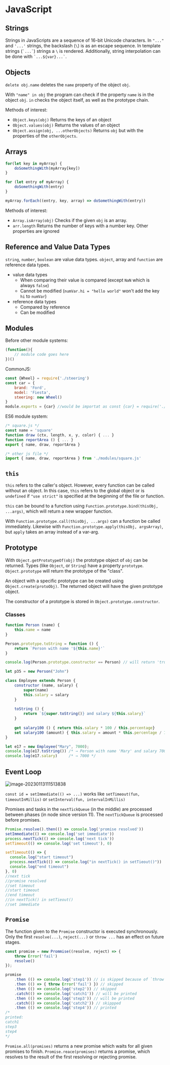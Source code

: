# JavaScript

## Strings

Strings in JavaScripts are a sequence of 16-bit Unicode characters. In `"..."` and `'...'` strings, the backslash (`\`) is as an escape sequence. In template strings (`` `...` ``) strings a `\` is rendered. Additionally, string interpolation can be done with `` `...${var}...` ``.

## Objects

`delete obj.name`  deletes the `name` property of the object `obj`.

With `"name" in obj` the program can check if the property `name` is in the object `obj`. `in` checks the object itself, as well as the prototype chain.

Methods of interest:

* `Object.keys(obj)`
  Returns the keys of an object
* `Object.values(obj)`
  Returns the values of an object
* `Object.assign(obj, ...otherObjects)`
  Returns `obj` but with the properties of the `otherObjects`.

## Arrays

```js
for(let key in myArray) {
    doSomethingWith(myArray[key])
}

for (let entry of myArray) {
	doSomethingWith(entry)
}

myArray.forEach((entry, key, array) => doSomethingWith(entry))
```

Methods of interest:

* `Array.isArray(obj)`
  Checks if the given `obj` is an array.
* `arr.length`
  Returns the number of keys with a number key. Other properties are ignored

## Reference and Value Data Types

`string`, `number`, `boolean` are value data types. `object`, array and `function` are reference data types.

* value data types
  * When comparing their value is compared (except `NaN` which is always `false`)
  * Cannot be modified (`numVar.hi = "hello world"` won't add the key `hi` to `numVar`)
* reference data types
  * Compared by reference
  * Can be modified

## Modules

Before other module systems:

```js
(function(){
    // module code goes here
})()
```

CommonJS:

```js
const {Wheel} = require('./steering')
const car = {
    brand: 'Ford',
    model: 'Fiesta',
    steering: new Wheel()
}
module.exports = {car} //would be importat as const {car} = require('./car-lib')
```

ES6 module system:

```js
/* square.js */
const name = 'square'
function draw (ctx, length, x, y, color) { ... }
function reportArea () { ... }
export { name, draw, reportArea }

/* other js file */
import { name, draw, reportArea } from './modules/square.js'
```

## `this`

`this` refers to the caller's object. However, every function can be called without an object. In this case, `this` refers to the global object or is `undefined` if `"use strict"` is specified at the beginning of the file or function.

`this` can be bound to a function using `Function.prototype.bind(thisObj, ...args)`, which will return a new wrapper function.

With `Function.prototype.call(thisObj, ...args)` can a function be called immediately. Likewise with `Function.prototype.apply(thisObj, argsArray)`, but `apply` takes an array instead of a var-arg.

## Prototype

With `Object.getPrototypeOf(obj)` the prototype object of `obj` can be returned. Types (like `Object`, or `String`) have a property `prototype`. `Object.prototype` will return the prototype of the "class".

An object with a specific prototype can be created using `Object.create(protoObj)`. The returned object will have the given prototype object.

The constructor of a prototype is stored in `Object.prototype.constructor`.

### Classes

```js
function Person (name) {
	this.name = name
}

Person.prototype.toString = function () {
	return `Person with name '${this.name}'`
}

console.log(Person.prototype.constructor == Person) // will return 'true'

let p35 = new Person("John")
```

```js
class Employee extends Person {
    constructor (name, salary) {
    	super(name)
    	this.salary = salary
    }
    
    toString () {
    	return `${super.toString()} and salary ${this.salary}`
    }
    
    get salary100 () { return this.salary * 100 / this.percentage}
	set salary100 (amount) { this.salary = amount * this.percentage / 100 }
}

let e17 = new Employee("Mary", 7000);
console.log(e17.toString()) /* → Person with name 'Mary' and salary 7000 */
console.log(e17.salary) 	/* → 7000 */
```

## Event Loop

![image-20230113111513838](res/JavaScript/image-20230113111513838.png)

`const id = setImmediate(() => ...)` works like `setTimeout(fun, timeoutInMillis)` or `setInterval(fun, intervalInMillis)`

Promises and tasks in the `nextTickQueue` (in the middle) are processed between phases (in node since version 11). The `nextTickQueue` is processed before promises.

```js
Promise.resolve().then(() => console.log('promise resolved'))
setImmediate(() => console.log('set immediate'))
process.nextTick(() => console.log('next tick'))
setTimeout(() => console.log('set timeout'), 0)

setTimeout(() => {
  console.log("start timeout")
  process.nextTick(() => console.log("in nextTick() in setTieout()"))
  console.log("end timeout")
}, 0)
//next tick
//promise resolved
//set timeout
//start timeout
//end timeout
//in nextTick() in setTieout()
//set immediate
```

## `Promise`

The function given to the `Promise` constructor is executed synchronously. Only the first `resolve(...)`, `reject(...)` or `throw ...` has an effect on future stages.

```js
const promise = new Prommise((resolve, reject) => {
	throw Error('fail')
	resolve()
});

promise
    .then (() => console.log('step1')) // is skipped because of `throw Error('fail')`
    .then (() => { throw Error('fail') }) // skipped
    .then (() => console.log('step2')) // skipped
    .catch(() => console.log('catch1')) // will be printed
    .then (() => console.log('step3')) // will be printed
    .catch(() => console.log('catch2')) // skippped
    .then (() => console.log('step4')) // printed
/*
printed:
catch1
step3
step4
*/
```

`Promise.all(promises)` returns a new promise which waits for all given promises to finish. `Promise.reace(promises)` returns a promise, which resolves to the result of the first resolving or rejecting promise.
